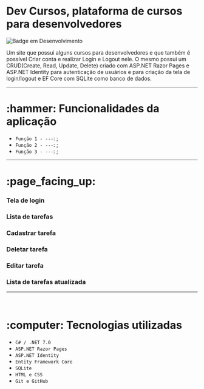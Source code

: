 <!DOCTYPE html>
<html lang="en">

<h1>Dev Cursos, plataforma de cursos para desenvolvedores</h1>

![Badge em Desenvolvimento](http://img.shields.io/static/v1?label=STATUS&message=Finalizando&color=GREEN&style=for-the-badge)

Um site que possui alguns cursos para desenvolvedores e que também é possível Criar conta e realizar Login e Logout nele.
O mesmo possui um CRUD(Create, Read, Update, Delete) criado com ASP.NET Razor Pages e ASP.NET Identity para autenticação de usuários e para criação da tela de login/logout e EF Core com SQLite como banco de dados.

<hr>

<h1>:hammer: Funcionalidades da aplicação</h1>

- `Função 1 - ---`: ;
- `Função 2 - ---`: ;
- `Função 3 - ---`: ;

<hr>

<h1>:page_facing_up: </h1>

<h3>Tela de login</h3>

<h3>Lista de tarefas</h3>

<h3>Cadastrar tarefa</h3>

<h3>Deletar tarefa</h3>
  
<h3>Editar tarefa</h3>
  
<h3>Lista de tarefas atualizada</h3>


<hr>
<br>
<h1>:computer: Tecnologias utilizadas</h1>

- `C# / .NET 7.0`
- `ASP.NET Razor Pages`
- `ASP.NET Identity`
- `Entity Framework Core`
- `SQLite`
- `HTML e CSS`
- `Git e GitHub`
  
